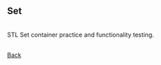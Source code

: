 ## Set
<br/>
STL Set container practice and functionality testing.

<br/>[Back](https://github.com/ManuCanedo/DailyCodingChallenges-Cpp) 
